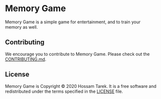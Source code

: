 # Memory Game

Memory Game is a simple game for entertainment, and to train your memory as well.

## Contributing

We encourage you to contribute to Memory Game. Please check out the [CONTRIBUTING.md](./CONTRIBUTING.md).

## License

Memory Game is Copyright © 2020 Hossam Tarek. It is a free software and redistributed
under the terms specified in the [LICENSE](./LICENSE) file.
